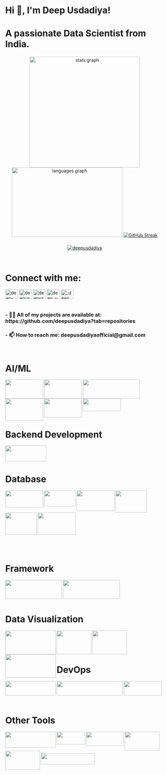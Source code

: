 <h1 align="left">Hi 👋, I'm Deep Usdadiya!</h1>
<h1 align="left">A passionate Data Scientist from India.</h1>

###
<div align="center">
  <img src="https://github-readme-stats.vercel.app/api?username=deepusdadiya&hide_title=false&hide_rank=true&show_icons=false&include_all_commits=false&count_private=false&disable_animations=false&locale=en&hide_border=false" width="350" alt="stats graph" />
  <img src="https://github-readme-stats.vercel.app/api/top-langs?username=deepusdadiya&locale=en&hide_title=false&layout=compact&card_width=360&langs_count=5&hide_border=false" height="220" width="350" alt="languages graph" />
  <a href="https://git.io/streak-stats"><img src="https://github-readme-streak-stats.herokuapp.com?user=deepusdadiya" alt="GitHub Streak" /></a>
</div>


###
<p align="center"> <a href="https://github.com/ryo-ma/github-profile-trophy"><img src="https://github-profile-trophy.vercel.app/?username=deepusdadiya" alt="deepusdadiya" /></a> </p>
<br>

<h1 align="left">Connect with me:</h1>
<p align="left">
<a href="https://linkedin.com/in/deep-usdadiya" target="blank"><img align="center" src="https://raw.githubusercontent.com/rahuldkjain/github-profile-readme-generator/master/src/images/icons/Social/linked-in-alt.svg" alt="deep-usdadiya" height="30" width="40" /></a>
<a href="https://kaggle.com/deepusdadiya" target="blank"><img align="center" src="https://raw.githubusercontent.com/rahuldkjain/github-profile-readme-generator/master/src/images/icons/Social/kaggle.svg" alt="deepusdadiya" height="30" width="40" /></a>
<a href="https://www.hackerrank.com/deepusdadiyaoff1" target="blank"><img align="center" src="https://raw.githubusercontent.com/rahuldkjain/github-profile-readme-generator/master/src/images/icons/Social/hackerrank.svg" alt="deepusdadiyaoff1" height="30" width="40" /></a>
<a href="https://www.leetcode.com/deep_usdadiya" target="blank"><img align="center" src="https://raw.githubusercontent.com/rahuldkjain/github-profile-readme-generator/master/src/images/icons/Social/leet-code.svg" alt="deep_usdadiya" height="30" width="40" /></a>
<a href="https://instagram.com/_deep_usdadiya" target="blank"><img align="center" src="https://raw.githubusercontent.com/rahuldkjain/github-profile-readme-generator/master/src/images/icons/Social/instagram.svg" alt="_deep_usdadiya" height="30" width="40" /></a>
<br><br>
  
<h3 align="left"> - 👨‍💻 All of my projects are available at: https://github.com/deepusdadiya?tab=repositories </h3>

<h3 align="left"> - 📫 How to reach me: deepusdadiyaofficial@gmail.com </h3>

</p>
<br>


###
<h1 align="left">AI/ML</h1>

<div align="left">
  <img align="left" height="60" width="120" src="https://encrypted-tbn0.gstatic.com/images?q=tbn:ANd9GcTaeXMlr8a_IdEZW_7CnTGJI24OmPIi9-IW5Q&s"  />
  <img align="left" height="60" width="120" src="https://encrypted-tbn0.gstatic.com/images?q=tbn:ANd9GcRSu9xFbA6COOd9Wq-koFEoAFD7wpFgbvdz6Q&s"  />
  <img align="left" height="60" width="180" src="https://www.askpython.com/wp-content/uploads/2021/03/tensorflow_logo-1024x344.png.webp"  />
  <img align="left" height="70" width="120" src="https://images.icon-icons.com/2699/PNG/512/pytorch_logo_icon_169823.png"  />
  <img align="left" height="60" width="120" src="https://logos-world.net/wp-content/uploads/2024/08/OpenAI-Logo.png"  />
  <img height="40" width="120" src="https://upload.wikimedia.org/wikipedia/commons/thumb/0/05/Scikit_learn_logo_small.svg/2560px-Scikit_learn_logo_small.svg.png"  />
</div>
<br>


###
<h1 align="left">Backend Development</h1>

<img height="50" width="130" src="https://hackernoon.imgix.net/images/VyvcKdbWHbTaN3QzRCQQS7pXASq1-y42k312q.png"   />


###

<h1 align="left">Database</h1>

<!-- Row 1 -->
<img align="left" height="55" width="120" src="https://encrypted-tbn0.gstatic.com/images?q=tbn:ANd9GcTAGnTL2T8pjRFgzqIxRE19EKDgvzXAgnO7tg&s" />
<img align="left" height="50" width="100" src="https://upload.wikimedia.org/wikipedia/labs/8/8e/Mysql_logo.png" />
<img align="left" height="65" width="120" src="https://encrypted-tbn0.gstatic.com/images?q=tbn:ANd9GcRU9OCPJsgnJ-po35PBUM552fcrPIhm01JFYg&s" />
<img align="left" height="70" width="100" src="https://1000logos.net/wp-content/uploads/2017/04/Oracle-Logo.jpg" />
<img align="left" height="70" width="100" src="https://encrypted-tbn0.gstatic.com/images?q=tbn:ANd9GcS8aNoirf5vZWKhPlo4-f9uWZVFKnZwR1cBgw&s" />
<img height="70" width="120" src="https://1000logos.net/wp-content/uploads/2020/08/Redis-Logo.png" />
<br><br><br><br>

<!-- Row 2 (adjusted heights) -->


###
<h1 align="left">Framework</h1>

<div align="left">
  <img align="left" height="60" width="180" src="https://upload.wikimedia.org/wikiversity/en/thumb/8/8c/FastAPI_logo.png/800px-FastAPI_logo.png"  />
  <img align="left" height="60" width="180" src="https://streamlit.io/images/brand/streamlit-logo-primary-colormark-darktext.png"  />
</div>
<br><br>
<br><br>


###
<h1 align="left">Data Visualization</h1>

<img align="left" height="75" width="160" src="https://encrypted-tbn0.gstatic.com/images?q=tbn:ANd9GcSlSWaZl45UCJvF3YEKfLS4LemAYg9sPDDYm9L1sXL4vA7kpV6BNL-SWqYu_yQwQ3uJMow&usqp=CAU"  />
<img align="left" height="75" width="110" src="https://logos-world.net/wp-content/uploads/2021/10/Tableau-Logo.png"  />
<img align="left" height="75" width="110" src="https://www.pngall.com/wp-content/uploads/15/Excel-Logo-PNG-Cutout.png"  />
<img align="left" height="75" width="160" src="https://seaborn.pydata.org/_images/logo-wide-lightbg.svg"  />
<br><br>
<br><br>


###
<h1 align="left">DevOps</h1>

<img align="left" height="45" width="160" src="https://upload.wikimedia.org/wikipedia/commons/thumb/4/4e/Docker_%28container_engine%29_logo.svg/2560px-Docker_%28container_engine%29_logo.svg.png"  />
<img align="left" height="45" width="210" src="https://upload.wikimedia.org/wikipedia/commons/thumb/6/67/Kubernetes_logo.svg/1200px-Kubernetes_logo.svg.png"  />
<img align="left" height="45" width="120" src="https://encrypted-tbn0.gstatic.com/images?q=tbn:ANd9GcQHJks4IMajtORvOHhdqiYyOm7PNNpDEezLcA&s"  />
<br><br>
<br><br>


###
<h1 align="left">Other Tools</h1>

<div align="left">
  <img align="left" height="50" width="160" src="https://www.shanebart.com/wp-content/uploads/2019/05/5k4h36j3h4j.png"  />
  <img align="left" height="40" width="90" src="https://encrypted-tbn0.gstatic.com/images?q=tbn:ANd9GcSdd25hyNQOMs4Xx1Cv_A_oaT0zagfSWlXMBA&s"  />
  <img align="left" height="45" width="120" src="https://upload.wikimedia.org/wikipedia/commons/c/c2/Postman_%28software%29.png"  />
  <img align="left" height="60" width="110" src="https://searchvectorlogo.com/wp-content/uploads/2020/10/anaconda-inc-logo-vector.png"  />
  <img align="left" height="60" width="110" src="https://cdn.shortpixel.ai/spai/q_lossy+w_1024+to_webp+ret_img+p_h/algotrading101.com/learn/wp-content/uploads/2021/05/Google-Colab-Guide-1024x683.jpg"  />
</div>
<br><br><br><br>


<img align="left" height="35" width="170" src="https://komarev.com/ghpvc/?username=deepusdadiya&label=Profile%20views&color=0e75b6&style=flat"  />
